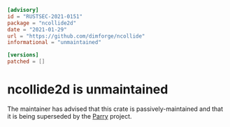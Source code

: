 ```toml
[advisory]
id = "RUSTSEC-2021-0151"
package = "ncollide2d"
date = "2021-01-29"
url = "https://github.com/dimforge/ncollide"
informational = "unmaintained"

[versions]
patched = []
```
# ncollide2d is unmaintained

The maintainer has advised that this crate is passively-maintained and that it
is being superseded by the [Parry](https://github.com/dimforge/parry) project.
